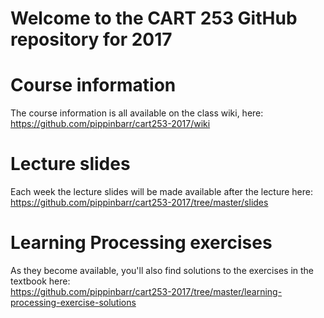 # Welcome to the CART 253 GitHub repository for 2017

# Course information  

The course information is all available on the class wiki, here:  
https://github.com/pippinbarr/cart253-2017/wiki

# Lecture slides

Each week the lecture slides will be made available after the lecture here:  
https://github.com/pippinbarr/cart253-2017/tree/master/slides

# Learning Processing exercises

As they become available, you'll also find solutions to the exercises in the textbook here:  
https://github.com/pippinbarr/cart253-2017/tree/master/learning-processing-exercise-solutions

